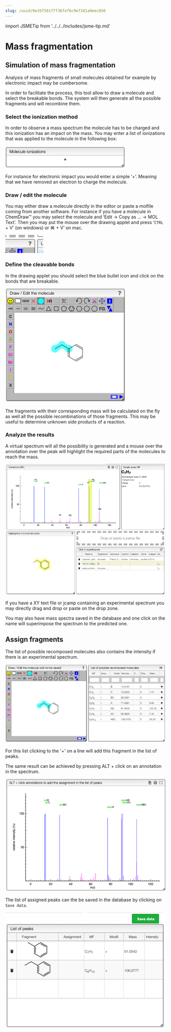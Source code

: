 ```yaml
---
slug: /uuid/0e35f561fff36fef6c9e7341a9eec858
---
```


import JSMETip from '../../../includes/jsme-tip.md'

# Mass fragmentation

## Simulation of mass fragmentation

Analysis of mass fragments of small molecules obtained for example by electronic impact may be cumbersome.

In order to facilitate the process, this tool allow to draw a molecule and select the breakable bonds. The system will then generate all the possible fragments and will recombine them.

### Select the ionization method

In order to observe a mass spectrum the molecule has to be charged and this ionization has an impact on the mass. You may enter a list of ionizations that was applied to the molecule in the following box:

![ionizations](ionizations.png)

For instance for electronic impact you would enter a simple ‘+’. Meaning that we have removed an electron to charge the molecule.

### Draw / edit the molecule

You may either draw a molecule directly in the editor or paste a molfile coming from another software. For instance if you have a molecule in ChemDraw™ you may select the molecule and ‘Edit -&gt; Copy as … -&gt; MOL Text’. Then you may put the mouse over the drawing applet and press ‘`CTRL` + V’ \(on windows\) or ⌘ + V’ on mac.

![jsme-help](jsme-help.png)

<JSMETip/>

### Define the cleavable bonds

In the drawing applet you should select the blue bullet icon and click on the bonds that are breakable.

![break](break.png)

The fragments with their corresponding mass will be calculated on the fly as well all the possible recombinations of those fragments. This may be useful to determine unknown side products of a reaction.

### Analyze the results

A virtual spectrum will all the possibility is generated and a mouse over the annotation over the peak will highlight the required parts of the molecules to reach the mass.

![analyze](analyze.png)

If you have a XY text file or jcamp containing an experimental spectrum you may directly drag and drop or paste on the drop zone.

You may also have mass spectra saved in the database and one click on the name will superimpose the spectrum to the predicted one.

## Assign fragments

The list of possible recomposed molecules also contains the intensity if there is an experimental spectrum.

![fragment and intensitities](fragmentAndIntensities.png)

For this list clicking to the '+' on a line will add this fragment in the list of peaks.

The same result can be achieved by pressing ALT + click on an annotation in the spectrum.

![annotations](annotations.png)

The list of assigned peaks can the be saved in the database by clicking on `Save data`.

![list of fragments](listOfFragments.png)
